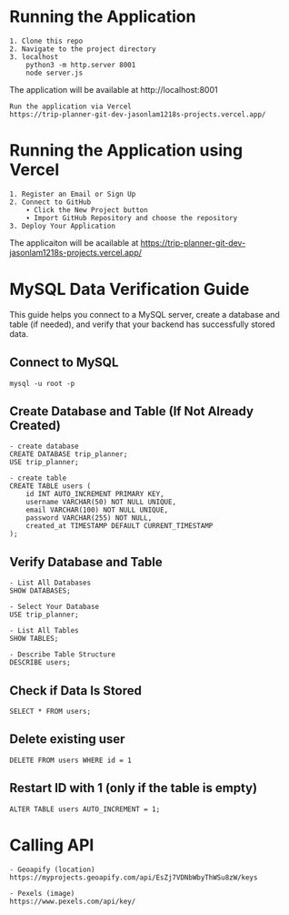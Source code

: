 # Running the Application

    1. Clone this repo
    2. Navigate to the project directory
    3. localhost
        python3 -m http.server 8001
        node server.js

The application will be available at http://localhost:8001

    Run the application via Vercel
    https://trip-planner-git-dev-jasonlam1218s-projects.vercel.app/

# Running the Application using Vercel

    1. Register an Email or Sign Up
    2. Connect to GitHub
        ∙ Click the New Project button
        ∙ Import GitHub Repository and choose the repository
    3. Deploy Your Application

The applicaiton will be acailable at https://trip-planner-git-dev-jasonlam1218s-projects.vercel.app/

# MySQL Data Verification Guide

This guide helps you connect to a MySQL server, create a database and table (if needed), and verify that your backend has successfully stored data.

## Connect to MySQL

    mysql -u root -p

## Create Database and Table (If Not Already Created)

    - create database
    CREATE DATABASE trip_planner;
    USE trip_planner;

    - create table
    CREATE TABLE users (
        id INT AUTO_INCREMENT PRIMARY KEY,
        username VARCHAR(50) NOT NULL UNIQUE,
        email VARCHAR(100) NOT NULL UNIQUE,
        password VARCHAR(255) NOT NULL,
        created_at TIMESTAMP DEFAULT CURRENT_TIMESTAMP
    );

## Verify Database and Table

    - List All Databases
    SHOW DATABASES;

    - Select Your Database
    USE trip_planner;

    - List All Tables
    SHOW TABLES;

    - Describe Table Structure
    DESCRIBE users;

## Check if Data Is Stored

    SELECT * FROM users;

## Delete existing user

    DELETE FROM users WHERE id = 1

## Restart ID with 1 (only if the table is empty)

    ALTER TABLE users AUTO_INCREMENT = 1;

# Calling API

    - Geoapify (location)
    https://myprojects.geoapify.com/api/EsZj7VDNbWbyThWSu8zW/keys

    - Pexels (image)
    https://www.pexels.com/api/key/
